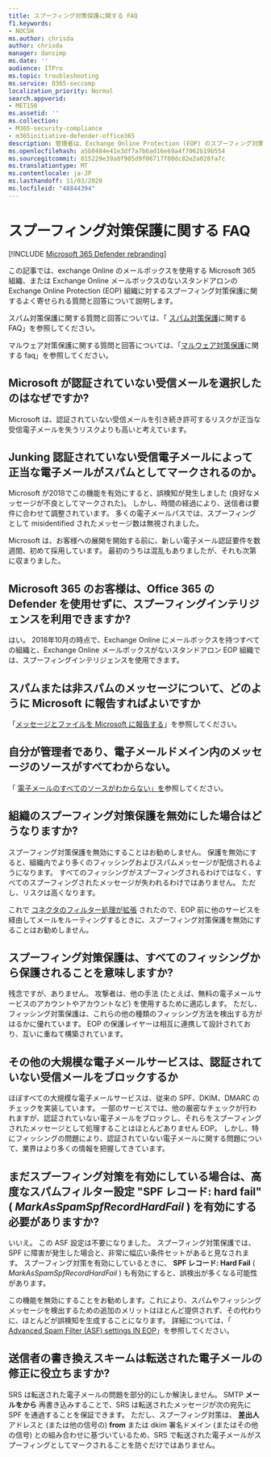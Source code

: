 ```yaml
---
title: スプーフィング対策保護に関する FAQ
f1.keywords:
- NOCSH
ms.author: chrisda
author: chrisda
manager: dansimp
ms.date: ''
audience: ITPro
ms.topic: troubleshooting
ms.service: O365-seccomp
localization_priority: Normal
search.appverid:
- MET150
ms.assetid: ''
ms.collection:
- M365-security-compliance
- m365initiative-defender-office365
description: 管理者は、Exchange Online Protection (EOP) のスプーフィング対策保護についてよく寄せられる質問と回答を参照できます。
ms.openlocfilehash: a5b0484e41e3df7a7b6ad16e69a4f7062b19b554
ms.sourcegitcommit: 815229e39a0f905d9f06717f00dc82e2a028fa7c
ms.translationtype: MT
ms.contentlocale: ja-JP
ms.lasthandoff: 11/03/2020
ms.locfileid: "48844394"
---
```

# <a name="anti-spoofing-protection-faq"></a>スプーフィング対策保護に関する FAQ

[!INCLUDE [Microsoft 365 Defender rebranding](../includes/microsoft-defender-for-office.md)]


この記事では、exchange Online のメールボックスを使用する Microsoft 365 組織、または Exchange Online メールボックスのないスタンドアロンの Exchange Online Protection (EOP) 組織に対するスプーフィング対策保護に関するよく寄せられる質問と回答について説明します。

スパム対策保護に関する質問と回答については、「 [スパム対策保護](anti-spam-protection-faq.md)に関する FAQ」を参照してください。

マルウェア対策保護に関する質問と回答については、「[マルウェア対策保護](anti-malware-protection-faq-eop.md)に関する faq」を参照してください。

## <a name="why-did-microsoft-choose-to-junk-unauthenticated-inbound-email"></a>Microsoft が認証されていない受信メールを選択したのはなぜですか?

Microsoft は、認証されていない受信メールを引き続き許可するリスクが正当な受信電子メールを失うリスクよりも高いと考えています。

## <a name="does-junking-unauthenticated-inbound-email-cause-legitimate-email-to-be-marked-as-spam"></a>Junking 認証されていない受信電子メールによって正当な電子メールがスパムとしてマークされるのか。

Microsoft が2018でこの機能を有効にすると、誤検知が発生しました (良好なメッセージが不良としてマークされた)。 しかし、時間の経過により、送信者は要件に合わせて調整されています。 多くの電子メールパスでは、スプーフィングとして misidentified されたメッセージ数は無視されました。

Microsoft は、お客様への展開を開始する前に、新しい電子メール認証要件を数週間、初めて採用しています。 最初のうちは混乱もありましたが、それも次第に収まりました。

## <a name="is-spoof-intelligence-available-to-microsoft-365-customers-without-defender-for-office-365"></a>Microsoft 365 のお客様は、Office 365 の Defender を使用せずに、スプーフィングインテリジェンスを利用できますか?

はい。 2018年10月の時点で、Exchange Online にメールボックスを持つすべての組織と、Exchange Online メールボックスがないスタンドアロン EOP 組織では、スプーフィングインテリジェンスを使用できます。

## <a name="how-can-i-report-spam-or-non-spam-messages-back-to-microsoft"></a>スパムまたは非スパムのメッセージについて、どのように Microsoft に報告すればよいですか

「[メッセージとファイルを Microsoft に報告する](report-junk-email-messages-to-microsoft.md)」を参照してください。

## <a name="im-an-admin-and-i-dont-know-all-of-sources-for-messages-in-my-email-domain"></a>自分が管理者であり、電子メールドメイン内のメッセージのソースがすべてわからない。

「 [電子メールのすべてのソースがわからない」を](email-validation-and-authentication.md#you-dont-know-all-sources-for-your-email)参照してください。

## <a name="what-happens-if-i-disable-anti-spoofing-protection-for-my-organization"></a>組織のスプーフィング対策保護を無効にした場合はどうなりますか?

スプーフィング対策保護を無効にすることはお勧めしません。 保護を無効にすると、組織内でより多くのフィッシングおよびスパムメッセージが配信されるようになります。 すべてのフィッシングがスプーフィングされるわけではなく、すべてのスプーフィングされたメッセージが失われるわけではありません。 ただし、リスクは高くなります。

これで [コネクタのフィルター処理が拡張](https://docs.microsoft.com/exchange/mail-flow-best-practices/use-connectors-to-configure-mail-flow/enhanced-filtering-for-connectors) されたので、EOP 前に他のサービスを経由してメールをルーティングするときに、スプーフィング対策保護を無効にすることはお勧めしません。

## <a name="does-anti-spoofing-protection-mean-i-will-be-protected-from-all-phishing"></a>スプーフィング対策保護は、すべてのフィッシングから保護されることを意味しますか?

残念ですが、ありません。 攻撃者は、他の手法 (たとえば、無料の電子メールサービスのアカウントやアカウントなど) を使用するために適応します。 ただし、フィッシング対策保護は、これらの他の種類のフィッシング方法を検出する方がはるかに優れています。 EOP の保護レイヤーは相互に連携して設計されており、互いに重ねて構築されています。

## <a name="do-other-large-email-services-block-unauthenticated-inbound-email"></a>その他の大規模な電子メールサービスは、認証されていない受信メールをブロックするか

ほぼすべての大規模な電子メールサービスは、従来の SPF、DKIM、DMARC のチェックを実装しています。 一部のサービスでは、他の厳密なチェックが行われますが、認証されていない電子メールをブロックし、それらをスプーフィングされたメッセージとして処理することはほとんどありません EOP。 しかし、特にフィッシングの問題により、認証されていない電子メールに関する問題について、業界はより多くの情報を把握してきています。

## <a name="do-i-still-need-to-enable-the-advanced-spam-filter-setting-spf-record-hard-fail-_markasspamspfrecordhardfail_-if-i-enable-anti-spoofing"></a>まだスプーフィング対策を有効にしている場合は、高度なスパムフィルター設定 "SPF レコード: hard fail" ( _MarkAsSpamSpfRecordHardFail_ ) を有効にする必要がありますか?

いいえ。 この ASF 設定は不要になりました。 スプーフィング対策保護では、SPF に障害が発生した場合と、非常に幅広い条件セットがあると見なされます。 スプーフィング対策を有効にしているときに、 **SPF レコード: Hard Fail** ( _MarkAsSpamSpfRecordHardFail_ ) も有効にすると、誤検出が多くなる可能性があります。

この機能を無効にすることをお勧めします。これにより、スパムやフィッシングメッセージを検出するための追加のメリットはほとんど提供されず、その代わりに、ほとんどが誤検知を生成することになります。 詳細については、「 [Advanced Spam Filter (ASF) settings IN EOP](advanced-spam-filtering-asf-options.md)」を参照してください。

## <a name="does-sender-rewriting-scheme-help-fix-forwarded-email"></a>送信者の書き換えスキームは転送された電子メールの修正に役立ちますか?

SRS は転送された電子メールの問題を部分的にしか解決しません。 SMTP **メールをから** 再書き込みすることで、SRS は転送されたメッセージが次の宛先に SPF を通過することを保証できます。 ただし、スプーフィング対策は、 **差出人** アドレスと (または他の信号の) **from** または dkim 署名ドメイン (またはその他の信号) との組み合わせに基づいているため、SRS で転送された電子メールがスプーフィングとしてマークされることを防ぐだけではありません。
